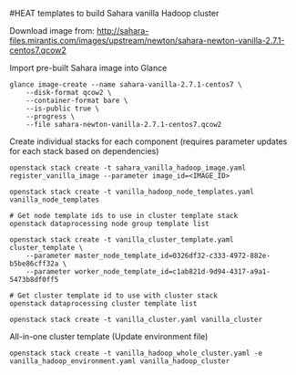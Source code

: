 #HEAT templates to build Sahara vanilla Hadoop cluster

Download image from: http://sahara-files.mirantis.com/images/upstream/newton/sahara-newton-vanilla-2.7.1-centos7.qcow2

Import pre-built Sahara image into Glance
```
glance image-create --name sahara-vanilla-2.7.1-centos7 \
    --disk-format qcow2 \
    --container-format bare \
    --is-public true \
    --progress \
    --file sahara-newton-vanilla-2.7.1-centos7.qcow2 
```

Create individual stacks for each component (requires parameter updates for each stack based on dependencies)
```
openstack stack create -t sahara_vanilla_hadoop_image.yaml register_vanilla_image --parameter image_id=<IMAGE_ID>
 
openstack stack create -t vanilla_hadoop_node_templates.yaml vanilla_node_templates
 
# Get node template ids to use in cluster template stack
openstack dataprocessing node group template list
 
openstack stack create -t vanilla_cluster_template.yaml cluster_template \
    --parameter master_node_template_id=0326df32-c333-4972-882e-b5be86cff32a \
    --parameter worker_node_template_id=c1ab821d-9d94-4317-a9a1-5473b8df0ff5
    
# Get cluster template id to use with cluster stack
openstack dataprocessing cluster template list
 
openstack stack create -t vanilla_cluster.yaml vanilla_cluster
```

All-in-one cluster template (Update environment file)
```
openstack stack create -t vanilla_hadoop_whole_cluster.yaml -e vanilla_hadoop_environment.yaml vanilla_hadoop_cluster
```